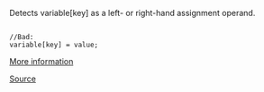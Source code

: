 Detects variable[key] as a left- or right-hand assignment operand.

```

//Bad:
variable[key] = value;

```

[More information](https://blog.liftsecurity.io/2015/01/14/the-dangers-of-square-bracket-notation/)

[Source](https://github.com/nodesecurity/eslint-plugin-security#detect-object-injection)
